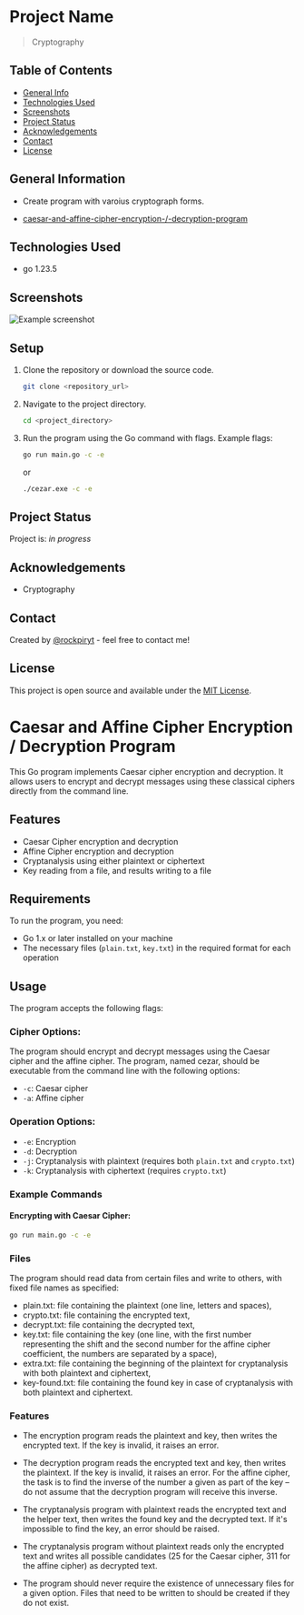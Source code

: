 # Project Name
> Cryptography

## Table of Contents
* [General Info](#general-information)
* [Technologies Used](#technologies-used)
* [Screenshots](#screenshots)
* [Project Status](#project-status)
* [Acknowledgements](#acknowledgements)
* [Contact](#contact)
* [License](#license)


## General Information
- Create program with varoius cryptograph forms.
* [caesar-and-affine-cipher-encryption-/-decryption-program](#caesar-and-affine-cipher-encryption-/-decryption-program)

## Technologies Used
- go 1.23.5

## Screenshots
![Example screenshot](./img/caesar-and-affine.png)

## Setup
1. Clone the repository or download the source code.

    ```bash
    git clone <repository_url>
    ```

2. Navigate to the project directory.

    ```bash
    cd <project_directory>
    ```

3. Run the program using the Go command with flags. Example flags:

    ```bash
    go run main.go -c -e 
    ```

    or 
    
    ```bash
    ./cezar.exe -c -e    
    ```
## Project Status
Project is: _in progress_ 


## Acknowledgements
- Cryptography


## Contact
Created by [@rockpiryt](https://www.paulinakimakcom/) - feel free to contact me!

## License
This project is open source and available under the [MIT License]().


# Caesar and Affine  Cipher Encryption / Decryption Program
This Go program implements Caesar cipher encryption and decryption. It allows users to encrypt and decrypt messages using these classical ciphers directly from the command line.

## Features
- Caesar Cipher encryption and decryption
- Affine Cipher encryption and decryption
- Cryptanalysis using either plaintext or ciphertext
- Key reading from a file, and results writing to a file

## Requirements

To run the program, you need:

- Go 1.x or later installed on your machine
- The necessary files (`plain.txt`, `key.txt`) in the required format for each operation

## Usage

The program accepts the following flags:

### Cipher Options:
The program should encrypt and decrypt messages using the Caesar cipher and the affine cipher.
The program, named cezar, should be executable from the command line with the following options:

- `-c`: Caesar cipher
- `-a`: Affine cipher

### Operation Options:
- `-e`: Encryption
- `-d`: Decryption
- `-j`: Cryptanalysis with plaintext (requires both `plain.txt` and `crypto.txt`)
- `-k`: Cryptanalysis with ciphertext (requires `crypto.txt`)

### Example Commands

#### Encrypting with Caesar Cipher:

```bash
go run main.go -c -e
```

### Files
The program should read data from certain files and write to others, with fixed file names as specified:
- plain.txt: file containing the plaintext (one line, letters and spaces),
- crypto.txt: file containing the encrypted text,
- decrypt.txt: file containing the decrypted text,
- key.txt: file containing the key (one line, with the first number representing the shift and the second number for the affine cipher coefficient, the numbers are separated by a space),
- extra.txt: file containing the beginning of the plaintext for cryptanalysis with both plaintext and ciphertext,
- key-found.txt: file containing the found key in case of cryptanalysis with both plaintext and ciphertext.

### Features
- The encryption program reads the plaintext and key, then writes the encrypted text. If the key is invalid, it raises an error.

- The decryption program reads the encrypted text and key, then writes the plaintext. If the key is invalid, it raises an error. For the affine cipher, the task is to find the inverse of the number a given as part of the key – do not assume that the decryption program will receive this inverse.

- The cryptanalysis program with plaintext reads the encrypted text and the helper text, then writes the found key and the decrypted text. If it's impossible to find the key, an error should be raised.

- The cryptanalysis program without plaintext reads only the encrypted text and writes all possible candidates (25 for the Caesar cipher, 311 for the affine cipher) as decrypted text.

- The program should never require the existence of unnecessary files for a given option. Files that need to be written to should be created if they do not exist.
